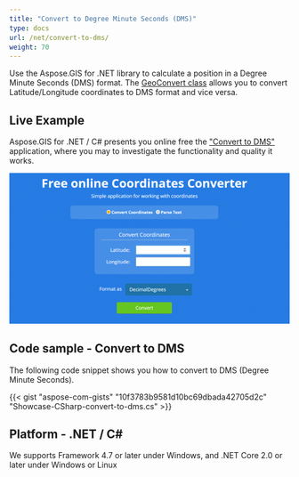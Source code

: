 ```yaml
---
title: "Convert to Degree Minute Seconds (DMS)"
type: docs
url: /net/convert-to-dms/
weight: 70
---
```


Use the Aspose.GIS for .NET library to calculate a position in a Degree Minute Seconds (DMS) format. The [GeoConvert class](https://reference.aspose.com/gis/net/aspose.gis/geoconvert) allows you to convert Latitude/Longitude coordinates to DMS format and vice versa.

## **Live Example**

Aspose.GIS for .NET / C# presents you online free the ["Convert to DMS"](https://products.aspose.app/gis/coordinates/convert-to-dms) application, where you may to investigate the functionality and quality it works.

![DMS to {Extension2} Converter App](coordinates.png)

## **Code sample - Convert to DMS**

The following code snippet shows you how to convert to DMS (Degree Minute Seconds).

{{< gist "aspose-com-gists" "10f3783b9581d10bc69dbada42705d2c" "Showcase-CSharp-convert-to-dms.cs" >}}

## **Platform - .NET / C#**

We supports Framework 4.7 or later under Windows, and .NET Core 2.0 or later under Windows or Linux
